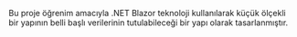 Bu proje öğrenim amacıyla .NET Blazor teknoloji kullanılarak küçük ölçekli bir yapının belli başlı verilerinin tutulabileceği bir yapı olarak tasarlanmıştır.
